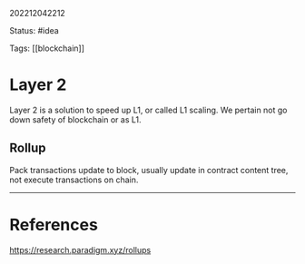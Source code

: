 202212042212

Status: #idea

Tags: [[blockchain]]

# Layer 2

Layer 2 is a solution to speed up L1, or called L1 scaling. We pertain not go down safety of blockchain or as L1.

## Rollup

Pack transactions update to block, usually update in contract content tree, not execute transactions on chain. 

---
# References

https://research.paradigm.xyz/rollups

